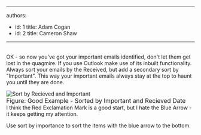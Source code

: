 

---
authors:
  - id: 1
    title: Adam Cogan
  - id: 2
    title: Cameron Shaw
---




<span class='intro'>   <br>
OK - so now you've got your important emails identified, don't let them get lost in the quagmire. If you use Outlook make use of its inbuilt functionality. Always sort your emails by the Received, but add a secondary sort by &quot;Important&quot;. This way your important emails always stay at the top to haunt you until they are done.
 </span>


  <div>
<p><img src="/Standards/Communication/RulesToBetterEmail/PublishingImages/OutlookSortbyReceivedThenImportant.gif" alt="Sort by Recieved and Important" class="ms-rteCustom-ImageArea" /><br>
<font size="+0" class="ms-rteCustom-FigureGood">Figure&#58; Good Example - Sorted by Important and Recieved Date</font><br>
I think the Red Exclamation Mark is a good start, but I hate the Blue Arrow - it keeps getting my attention.</p>
<p>Use sort by importance to sort the items with the blue arrow to the bottom. </p>
</div>



